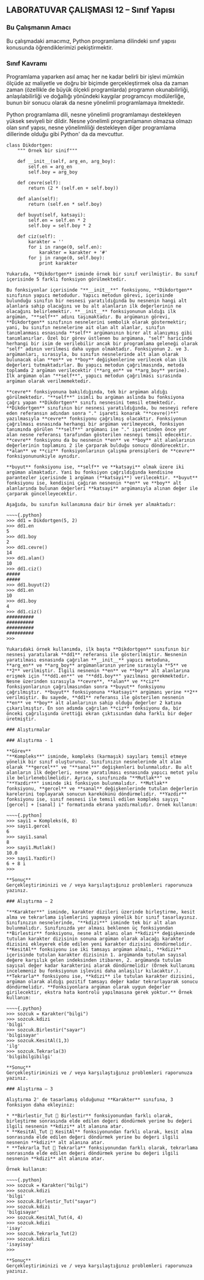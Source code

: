 ## LABORATUVAR ÇALIŞMASI 12 – Sınıf Yapısı

### Bu Çalışmanın Amacı

Bu çalışmadaki amacımız, Python programlama dilindeki sınıf yapısı konusunda öğrendiklerimizi pekiştirmektir.

### Sınıf Kavramı

Programlama yaparken asıl amaç her ne kadar belirli bir işlevi mümkün ölçüde az maliyetle ve doğru bir biçimde gerçekleştirmek olsa da zaman zaman (özellikle de büyük ölçekli programlarda) programın okunabilirliği, anlaşılabilirliği ve doğallığı yönündeki kaygılar programcıyı modülerliğe, bunun bir sonucu olarak da nesne yönelimli programlamaya itmektedir.

Python programlama dili, nesne yönelimli programlamayı destekleyen yüksek seviyeli bir dildir. Nesne yönelimli programlamanın olmazsa olmazı olan sınıf yapısı, nesne yönelimliliği destekleyen diğer programlama dillerinde olduğu gibi Python' da da mevcuttur.

~~~~{.python}
class Dikdortgen:
    """ Ornek bir sinif"""

    def __init__(self, arg_en, arg_boy):
        self.en = arg_en
        self.boy = arg_boy

    def cevre(self):
        return (2 * (self.en + self.boy))

    def alan(self):
        return (self.en * self.boy)

    def buyut(self, katsayi):
        self.en = self.en * 2
        self.boy = self.boy * 2

    def ciz(self):
        karakter = ''
        for i in range(0, self.en):
            karakter = karakter + '#'
        for j in range(0, self.boy):
            print karakter

Yukarıda, **Dikdortgen** isminde örnek bir sınıf verilmiştir. Bu sınıf içerisinde 5 farklı fonksiyon görülmektedir.

Bu fonksiyonlar içerisinde "**__init__**" fonksiyonu, **Dikdortgen** sınıfının yapıcı metodudur. Yapıcı metodun görevi, içerisinde bulunduğu sınıfın bir nesnesi yaratıldığında bu nesnenin hangi alt alanlara sahip olacağını ve bu alt alanların ilk değerlerinin ne olacağını belirlemektir. **__init__** fonksiyonunun aldığı ilk argüman, "**self**" adını taşımaktadır. Bu argümanın görevi, **Dikdortgen** sınıfının nesnelerini sembolik olarak göstermektir; yani, bu sınıfın nesnelerine ait olan alt alanlar, sınıfın tanımlanması esnasında **self** argümanının birer alt alanıymış gibi tanımlanırlar. Özel bir görev üstlenen bu argümana, "self" haricinde herhangi bir isim de verilebilir ancak bir programlama geleneği olarak "self" adının verilmesi daha uygun olmaktadır. Fonksiyonun 2. ve 3. argümanları, sırasıyla, bu sınıfın nesnelerinde alt alan olarak bulunacak olan **en** ve **boy** değişkenlerine verilecek olan ilk değerleri tutmaktadırlar. Bu yapıcı metodun çağrılmasında, metoda toplamda 2 argüman verilecektir (**arg_en** ve **arg_boy** yerine). İlk argüman olan "**self**", yapıcı metodun çağrılması sırasında argüman olarak verilmemektedir.

**cevre** fonksiyonuna bakıldığında, tek bir argüman aldığı görülmektedir. "**self**" isimli bu argüman aslında bu fonksiyona çağrı yapan **Dikdortgen** sınıfı nesnesini temsil etmektedir. **Dikdortgen** sınıfının bir nesnesi yaratıldığında, bu nesneyi refere eden referansın adından sonra "." işareti konarak "**cevre()**" yazılmasıyla **cevre** fonksiyonu çağrılmış olacaktır. Fonksiyonun çağrılması esnasında herhangi bir argüman verilmeyecek, fonksiyon tanımında görülen "**self**" argümanı ise "." işaretinden önce yer alan nesne referansı tarafından gösterilen nesneyi temsil edecektir. **cevre** fonksiyonu da bu nesnenin **en** ve **boy** alt alanlarının değerlerinin toplamını 2 ile çarparak bulduğu sonucu döndürecektir. **alan** ve **ciz** fonksiyonlarının çalışma prensipleri de **cevre** fonksiyonununkiyle aynıdır.

**buyut** fonksiyonu ise, **self** ve **katsayi** olmak üzere iki argüman almaktadır. Yani bu fonksiyon çağrıldığında kendisine parantezler içerisinde 1 argüman (**katsayi**) verilecektir. **buyut** fonksiyonu ise, kendisini çağıran nesnenin **en** ve **boy** alt alanlarında bulunan değerleri **katsayi** argümanıyla alınan değer ile çarparak güncelleyecektir.

Aşağıda, bu sınıfın kullanımına dair bir örnek yer almaktadır:

~~~~{.python}
>>> dd1 = Dikdortgen(5, 2)
>>> dd1.en
5
>>> dd1.boy
2
>>> dd1.cevre()
14
>>> dd1.alan()
10
>>> dd1.ciz()
#####
#####
>>> dd1.buyut(2)
>>> dd1.en
10
>>> dd1.boy
4
>>> dd1.ciz()
##########
##########
##########
##########
>>>

Yukarıdaki örnek kullanımda, ilk başta **Dikdortgen** sınıfının bir nesnesi yaratılarak **dd1** referansı ile gösterilmiştir. Nesnenin yaratılması esnasında çağrılan **__init__** yapıcı metoduna, **arg_en** ve **arg_boy** argümanlarının yerine sırasıyla **5** ve **2** verilmiştir. İlgili nesnenin **en** ve **boy** alt alanlarına erişmek için "**dd1.en**" ve "**dd1.boy**" yazılması gerekmektedir. Nesne üzerinden sırasıyla **cevre**, **alan** ve **ciz** fonksiyonlarının çağrılmasından sonra **buyut** fonksiyonu çağrılmıştır. **buyut** fonksiyonuna **katsayi** argümanı yerine **2** verilmiştir. Bu sayede, **dd1** referansı ile gösterilen nesnenin **en** ve **boy** alt alanlarının sahip olduğu değerler 2 katına çıkarılmıştır. En son adımda çağrılan **ciz** fonksiyonu da, bir önceki çağrılışında ürettiği ekran çıktısından daha farklı bir değer üretmiştir.

### Alıştırmalar

### Alıştırma - 1

**Görev**
"**Kompleks**" isminde, kompleks (karmaşık) sayıları temsil etmeye yönelik bir sınıf oluşturunuz. Sınıfınızın nesnelerinde alt alan olarak "**gercel**" ve "**sanal**" değişkenleri bulunmalıdır. Bu alt alanların ilk değerleri, nesne yaratılması esnasında yapıcı metot yolu ile belirlenebilmelidir. Ayrıca, sınıfınızda "**Mutlak**" ve "**Yazdir**" isminde iki fonksiyon bulunmalıdır. **Mutlak** fonksiyonu, **gercel** ve **sanal** değişkenlerinde tutulan değerlerin karelerini toplayarak sonucun karekökünü döndürmelidir. **Yazdir** fonksiyonu ise, sınıf nesnesi ile temsil edilen kompleks sayıyı "[gercel] + [sanal] i" formatında ekrana yazdırmalıdır. Örnek kullanım:

~~~~{.python]
>>> sayi1 = Kompleks(6, 8)
>>> sayi1.gercel
6
>>> sayi1.sanal
8
>>> sayi1.Mutlak()
10.0
>>> sayi1.Yazdir()
6 + 8 i
>>>

**Sonuç**
Gerçekleştiriminizi ve / veya karşılaştığınız problemleri raporunuza yazınız.

### Alıştırma – 2

"**Karakter**" isminde, karakter dizileri üzerinde birleştirme, kesit alma ve tekrarlama işlemlerini yapmaya yönelik bir sınıf tasarlayınız. Sınıfınızın nesnelerinde, "**kdizi**" isminde tek bir alt alan bulunmalıdır. Sınıfınızda yer alması beklenen üç fonksiyondan **Birlestir** fonksiyonu, nesne alt alanı olan **kdizi** değişkeninde tutulan karakter dizisinin sonuna argüman olarak alacağı karakter dizisini ekleyerek elde edilen yeni karakter dizisini döndürmelidir. **KesitAl** fonksiyonu ise iki tamsayı argüman almalı, **kdizi** içerisinde tutulan karakter dizisinin 1. argümanda tutulan sayısal değere karşılık gelen indeksinden itibaren, 2. argümanda tutulan sayısal değer kadar karakterini alarak döndürmelidir (Örnek kullanımı incelemeniz bu fonksiyonun işlevini daha anlaşılır kılacaktır.). **Tekrarla** fonksiyonu ise, **kdizi** ile tutulan karakter dizisini, argüman olarak aldığı pozitif tamsayı değer kadar tekrarlayarak sonucu döndürmelidir. **Fonksiyonlara argüman olarak uygun değerler girilecektir, ekstra hata kontrolü yapılmasına gerek yoktur.** Örnek kullanım:

~~~~{.python}
>>> sozcuk = Karakter("bilgi")
>>> sozcuk.kdizi
'bilgi'
>>> sozcuk.Birlestir("sayar")
'bilgisayar'
>>> sozcuk.KesitAl(1,3)
'ilg'
>>> sozcuk.Tekrarla(3)
'bilgibilgibilgi'

**Sonuç**
Gerçekleştiriminizi ve / veya karşılaştığınız problemleri raporunuza yazınız.

### Alıştırma – 3

Alıştırma 2' de tasarlamış olduğunuz **Karakter** sınıfına, 3 fonksiyon daha ekleyiniz:

* **Birlestir_Tut  Birlestir** fonksiyonundan farklı olarak, birleştirme sonrasında elde edilen değeri döndürmek yerine bu değeri ilgili nesnenin **kdizi** alt alanına atar.
* **KesitAl_Tut  KesitAl** fonksiyonundan farklı olarak, kesit alma sonrasında elde edilen değeri döndürmek yerine bu değeri ilgili nesnenin **kdizi** alt alanına atar.
* **Tekrarla_Tut  Tekrarla** fonksiyonundan farklı olarak, tekrarlama sonrasında elde edilen değeri döndürmek yerine bu değeri ilgili nesnenin **kdizi** alt alanına atar.

Örnek kullanım:

~~~~{.python}
>>> sozcuk = Karakter("bilgi")
>>> sozcuk.kdizi
'bilgi'
>>> sozcuk.Birlestir_Tut("sayar")
>>> sozcuk.kdizi
'bilgisayar'
>>> sozcuk.KesitAl_Tut(4, 4)
>>> sozcuk.kdizi
'isay'
>>> sozcuk.Tekrarla_Tut(2)
>>> sozcuk.kdizi
'isayisay'
>>>

**Sonuç**
Gerçekleştiriminizi ve / veya karşılaştığınız problemleri raporunuza yazınız.
